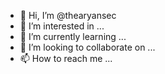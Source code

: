 - 👋 Hi, I’m @thearyansec
- 👀 I’m interested in ...
- 🌱 I’m currently learning ...
- 💞️ I’m looking to collaborate on ...
- 📫 How to reach me ...

<!---
thearyansec/thearyansec is a ✨ special ✨ repository because its `README.md` (this file) appears on your GitHub profile.
You can click the Preview link to take a look at your changes.
--->
